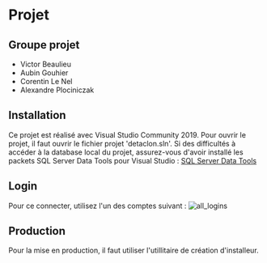 # Projet

## Groupe projet

* Victor Beaulieu
* Aubin Gouhier
* Corentin Le Nel
* Alexandre Plociniczak

## Installation

Ce projet est réalisé avec Visual Studio Community 2019.
Pour ouvrir le projet, il faut ouvrir le fichier projet 'detaclon.sln'.
Si des difficultés à accéder à la database local du projet, assurez-vous d'avoir installé les packets SQL Server Data Tools pour Visual Studio : 
[SQL Server Data Tools](https://docs.microsoft.com/fr-fr/sql/ssdt/download-sql-server-data-tools-ssdt?view=sql-server-ver15&fbclid=IwAR3JL_AtK496_2khGUlI5h2o15sUTON6fnmoDVBX4HIeK2ULMitOZIg4nh0)

## Login
Pour ce connecter, utilisez l'un des comptes suivant : ![all_logins](https://github.com/VictorBeaulieu/test_securite/image/blob/master/all_logins.png)

## Production

Pour la mise en production, il faut utiliser l'utillitaire de création d'installeur.
